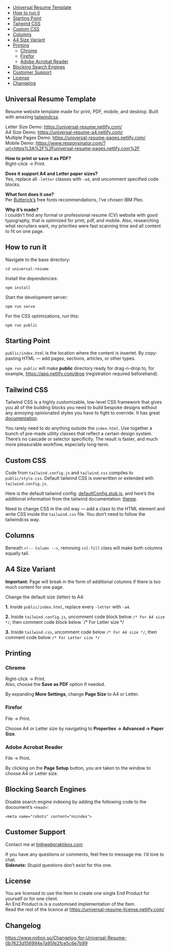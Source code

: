 - [Universal Resume Template](#universal-resume-template)
- [How to run it](#how-to-run-it)
- [Starting Point](#starting-point)
- [Tailwind CSS](#tailwind-css)
- [Custom CSS](#custom-css)
- [Columns](#columns)
- [A4 Size Variant](#a4-size-variant)
- [Printing](#printing)
  - [Chrome](#chrome)
  - [Firefor](#firefor)
  - [Adobe Acrobat Reader](#adobe-acrobat-reader)
- [Blocking Search Engines](#blocking-search-engines)
- [Customer Support](#customer-support)
- [License](#license)
- [Changelog](#changelog)

Universal Resume Template
---------

Resume website template made for print, PDF, mobile, and desktop. Built with amazing [tailwindcss](https://tailwindcss.com/).

Letter Size Demo: https://universal-resume.netlify.com/  
A4 Size Demo: https://universal-resume-a4.netlify.com/  
Multiple Pages Demo: https://universal-resume-pages.netlify.com/  
Mobile Demo: https://www.responsinator.com/?url=https%3A%2F%2Funiversal-resume-pages.netlify.com%2F  

**How to print or save it as PDF?**  
Right-click → Print.

**Does it support A4 and Letter paper sizes?**  
Yes, replace all `-letter` classes with `-a4`, and uncomment specified code blocks.

**What font does it use?**  
Per [Butterick’s](https://practicaltypography.com/) free fonts recommendations, I’ve chosen IBM Plex.

**Why it’s made?**  
I couldn’t find any formal or professional resume (CV) website with good typography, that is optimized for print, pdf, and mobile. Also, researching what recruiters want, my priorities were fast scanning time and all content to fit on one page. 

How to run it
---------

Navigate to the base directory:

```
cd universal-resume
```

Install the dependencies:

```
npm install
```

Start the development server:

```
npm run serve
```

For the CSS optimizations, run this:

```
npm run public
```

Starting Point
---------

`public/index.html` is the location where the content is insertet. By copy-pasting HTML — add pages, sections, articles, or other types.

`npm run public` will make **public** directory ready for drag-n-drop to, for example, https://app.netlify.com/drop (registration required beforehand).

Tailwind CSS
---------

Tailwind CSS is a highly customizable, low-level CSS framework that gives you all of the building blocks you need to build bespoke designs without any annoying opinionated styles you have to fight to override. It has great [documentation](https://tailwindcss.com/docs/installation). 

You rarely need to do anything outside the `index.html`. Use together a bunch of pre-made utility classes that reflect a certain design system. There’s no cascade or selector specificity. The result is faster, and much more pleasurable workflow, especially long-term.

Custom CSS
---------

Code from `tailwind.config.js` and `tailwind.css` compiles to `public/style.css`. Default tailwind CSS is overwritten or extended with `tailwind.config.js`.

Here is the default tailwind config: [defaultConfig.stub.js](https://github.com/tailwindcss/tailwindcss/blob/master/stubs/defaultConfig.stub.js), and here’s the additional information from the tailwind documentation: [theme](https://tailwindcss.com/docs/theme/#app).

Need to change CSS in the old way — add a class to the HTML element and write CSS inside the `tailwind.css` file. You don’t need to follow the tailwindcss way.

Columns
---------

Beneath `<!-- Column -->`, removing `col-fill` class will make both columns equally tall.

A4 Size Variant
---------

**Important:** Page will break in the form of additional columns if there is too much content for one page.

Change the default size (letter) to A4:

**1.** Inside `public/index.html`, replace every `-letter` with `-a4`.

**2.** Inside `tailwind.config.js`, uncomment code block below `/* For A4 size */`, then comment code block below `/* For Letter size */

**3.** Inside `tailwind.css`, uncomment code below `/* For A4 size */`, then comment code below `/* For Letter size */`

Printing
---------

### Chrome

Right-click → Print.  
Also, choose the **Save as PDF** option if needed.  

By expanding **More Settings**, change **Page Size** to A4 or Letter.

### Firefor

File → Print.  

Choose A4 or Letter size by navigating to **Properties → Advanced → Paper Size**.

### Adobe Acrobat Reader

File → Print.  

By clicking on the **Page Setup** button, you are taken to the window to choose A4 or Letter size.

Blocking Search Engines
---------

Disable search engine indexing by adding the following code to the docoument’s `<head>`:

```
<meta name="robots" content="noindex">
```

Customer Support
---------

Contact me at hi@webpraktikos.com

If you have any questions or comments, feel free to message me. I’d love to chat.  
**Sidenote:** Stupid questions don’t exist for this one.

License
---------

You are licensed to use the Item to create one single End Product for yourself or for one client.  
An End Product is is a customised implementation of the Item.  
Read the rest of the licence at https://universal-resume-license.netlify.com/

Changelog
---------

https://www.notion.so/Changelog-for-Universal-Resume-0b7623d156994e7a95fe2fce5c6e7b99
